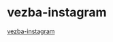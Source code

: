 # vezba-instagram
<a href="https://draganaberbatovic.github.io/vezba-instagram">vezba-instagram</a>
